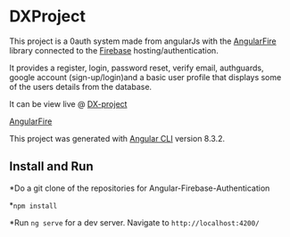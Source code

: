 # DXProject

This project is a 0auth system made from angularJs with the [AngularFire](https://github.com/angular/angularfire) library connected to the [Firebase](https://firebase.google.com/) hosting/authentication.

It provides a register, login, password reset, verify email, authguards, google account (sign-up/login)and a basic user profile that displays some of the users details from the database.  

It can be view live @ [DX-project](https://dx-auth-assessment.firebaseapp.com/)

[AngularFire](https://github.com/angular/angularfire)


This project was generated with [Angular CLI](https://github.com/angular/angular-cli) version 8.3.2.

## Install and Run

*Do a git clone of the repositories for Angular-Firebase-Authentication


*`npm install`


*Run `ng serve` for a dev server. Navigate to `http://localhost:4200/`
